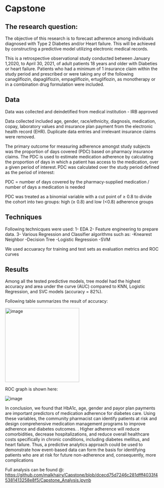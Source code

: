 # Capstone

## The research question:

The objective of this research is to forecast adherence among individuals diagnosed with Type 2 Diabetes and/or Heart failure. This will be achieved by constructing a predictive model utilizing electronic medical records.

This is a retrospective observational study conducted between January 1,2020, to April 30, 2021, of adult patients 18 years and older with Diabeties or heart failure. Patients who had a minimum of 1 insurance claim within the study period and prescribed or were taking any of the following canagliflozin, dapagliflozin, empagliflozin, ertugliflozin, as monotherapy or in a combination drug formulation were included.


## Data 
Data was collected and deindetified from medical institution - IRB approved

Data collected included age, gender, race/ethnicity, diagnosis, medication, copay, laboratory values and insurance plan payment from the electronic health record (EHR). Duplicate data entries and irrelevant insurance claims were removed. 

The primary outcome for measuring adherence amongst study subjects was the proportion of days covered (PDC) based on pharmacy insurance claims. The PDC is used to estimate medication adherence by calculating the proportion of days in which a patient has access to the medication, over a given period of interest. PDC was calculated over the study period defined as the period of interest:

PDC = number of days covered by the pharmacy-supplied medication / number of days a medication is needed

PDC was treated as a binomial variable with a cut point of ≥ 0.8 to divide the cohort into two groups: high (≥ 0.8) and low (<0.8) adherence groups



## Techniques
Following technicques were used:
    1- EDA
    2- Feature engineering to prepare data.
    3- Various Regression and Classifier algorithms such as:
          -Knearest Neighbor
          -Decision Tree
          -Logistic Regression
          -SVM

We used accuaracy for training and test sets as evaluation metrics and ROC curves


## Results
Among all the tested predictive models, tree model had the highest accuracy and area under the curve (AUC) compared to KNN, Logistic Regression, and SVC models (accuracy = 82%).

Following table summarizes the result of accuracy:

<img width="242" alt="image" src="https://github.com/malkhairy/Capstone/assets/138996938/6ec7ea09-b48e-4de4-b216-ddcdc6e86d11">

ROC graph is shown here: 

![image](https://github.com/malkhairy/Capstone/assets/138996938/01466ca4-983b-425e-a266-1f368fb11fb0)

In conclusion, we found that HbA1c, age, gender and payor plan payments are important predictors of medication adherence for diabetes care. Using these variables, the community pharmacist can identify patients at risk and design comprehensive medication management programs to improve adherence and diabetes outcomes. . Higher adherence will reduce comorbidities, decrease hospitalizations, and reduce overall healthcare costs specifically in chronic conditions, including diabetes mellitus, and heart failure. Thus, a predictive analytics approach could be used to demonstrate how event-based data can form the basis for identifying patients who are at risk for future non-adherence and, consequently, more complications


Full analysis can be found @: https://github.com/malkhairy/Capstone/blob/dcecd75d7246c281dfff4033f45381413258e8f5/Capstone_Analysis.ipynb
